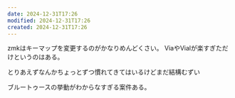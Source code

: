 ```yaml
---
date: 2024-12-31T17:26
modified: 2024-12-31T17:26
created: 2024-12-31T17:26
---
```


zmkはキーマップを変更するのがかなりめんどくさい。
ViaやVialが楽すぎただけというのはある。

とりあえずなんかちょっとずつ慣れてきてはいるけどまだ結構むずい

ブルートゥースの挙動がわからなすぎる案件ある。